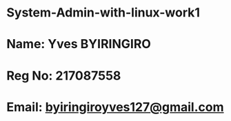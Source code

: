 # System-Admin-with-linux-work1




# Name: Yves BYIRINGIRO
# Reg No: 217087558
# Email: byiringiroyves127@gmail.com
